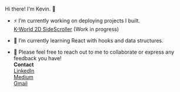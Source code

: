 ### 
Hi there! I'm Kevin. 👋


- ⚡ I’m currently working on deploying projects I built.<br>
        [K-World 2D SideScroller](https://k-world.herokuapp.com/) (Work in progress)

- 🌱 I’m currently learning React with hooks and data structures. 

- 💬 Please feel free to reach out to me to collaborate or express any feedback you have! <br>
 **Contact** <br>
 [LinkedIn](https://www.linkedin.com/in/kev-xie) <br>
 [Medium](https://kevin-xie.medium.com) <br>
 [Gmail](xie.kevin.j@gmail.com)<br>

<!--
**kevkevxd/kevkevxd** is a ✨ _special_ ✨ repository because its `README.md` (this file) appears on your GitHub profile.
- 💬 Ask me about ...
- 📫 How to reach me: ...
- 😄 Pronouns: ...
- ⚡ Fun fact: ...
-->
